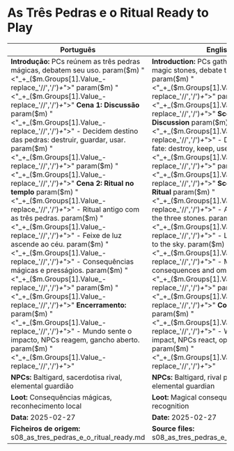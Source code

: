 # As Três Pedras e o Ritual  Ready to Play

| Português                                                                                                                                                                                                                                                                                                                                                                                             | English                                                                                                                                                                                                                                                                                                                                                                                 |
| ----------------------------------------------------------------------------------------------------------------------------------------------------------------------------------------------------------------------------------------------------------------------------------------------------------------------------------------------------------------------------------------------------- | --------------------------------------------------------------------------------------------------------------------------------------------------------------------------------------------------------------------------------------------------------------------------------------------------------------------------------------------------------------------------------------- |
| **Introdução:** PCs reúnem as três pedras mágicas, debatem seu uso. param($m) "<"_+_($m.Groups[1].Value_-replace_'//','/')_+_">"  param($m) "<"_+_($m.Groups[1].Value_-replace_'//','/')_+_">" **Cena 1: Discussão** param($m) "<"_+_($m.Groups[1].Value_-replace_'//','/')_+_">" - Decidem destino das pedras: destruir, guardar, usar. param($m) "<"_+_($m.Groups[1].Value_-replace_'//','/')_+_">"  param($m) "<"_+_($m.Groups[1].Value_-replace_'//','/')_+_">" **Cena 2: Ritual no templo** param($m) "<"_+_($m.Groups[1].Value_-replace_'//','/')_+_">" - Ritual antigo com as três pedras. param($m) "<"_+_($m.Groups[1].Value_-replace_'//','/')_+_">" - Feixe de luz ascende ao céu. param($m) "<"_+_($m.Groups[1].Value_-replace_'//','/')_+_">" - Consequências mágicas e presságios. param($m) "<"_+_($m.Groups[1].Value_-replace_'//','/')_+_">"  param($m) "<"_+_($m.Groups[1].Value_-replace_'//','/')_+_">" **Encerramento:** param($m) "<"_+_($m.Groups[1].Value_-replace_'//','/')_+_">" - Mundo sente o impacto, NPCs reagem, gancho aberto. param($m) "<"_+_($m.Groups[1].Value_-replace_'//','/')_+_">"  | **Introduction:** PCs gather the three magic stones, debate their use. param($m) "<"_+_($m.Groups[1].Value_-replace_'//','/')_+_">"  param($m) "<"_+_($m.Groups[1].Value_-replace_'//','/')_+_">" **Scene 1: Discussion** param($m) "<"_+_($m.Groups[1].Value_-replace_'//','/')_+_">" - Decide stones fate: destroy, keep, use. param($m) "<"_+_($m.Groups[1].Value_-replace_'//','/')_+_">"  param($m) "<"_+_($m.Groups[1].Value_-replace_'//','/')_+_">" **Scene 2: Temple Ritual** param($m) "<"_+_($m.Groups[1].Value_-replace_'//','/')_+_">" - Ancient ritual with the three stones. param($m) "<"_+_($m.Groups[1].Value_-replace_'//','/')_+_">" - Light beam shoots to the sky. param($m) "<"_+_($m.Groups[1].Value_-replace_'//','/')_+_">" - Magical consequences and omens. param($m) "<"_+_($m.Groups[1].Value_-replace_'//','/')_+_">"  param($m) "<"_+_($m.Groups[1].Value_-replace_'//','/')_+_">" **Conclusion:** param($m) "<"_+_($m.Groups[1].Value_-replace_'//','/')_+_">" - World feels the impact, NPCs react, open hook. param($m) "<"_+_($m.Groups[1].Value_-replace_'//','/')_+_">"  |
| **NPCs:** Baltigard, sacerdotisa rival, elemental guardião                                                                                                                                                                                                                                                                                                                                            | **NPCs:** Baltigard, rival priestess, elemental guardian                                                                                                                                                                                                                                                                                                                                |
| **Loot:** Consequências mágicas, reconhecimento local                                                                                                                                                                                                                                                                                                                                                 | **Loot:** Magical consequences, local recognition                                                                                                                                                                                                                                                                                                                                       |
| **Data:** 2025-02-27                                                                                                                                                                                                                                                                                                                                                                                  | **Date:** 2025-02-27                                                                                                                                                                                                                                                                                                                                                                    |
| **Ficheiros de origem:** s08_as_tres_pedras_e_o_ritual_ready.md                                                                                                                                                                                                                                                                                                                                       | **Source files:** s08_as_tres_pedras_e_o_ritual_ready.md                                                                                                                                                                                                                                                                                                                                |

























